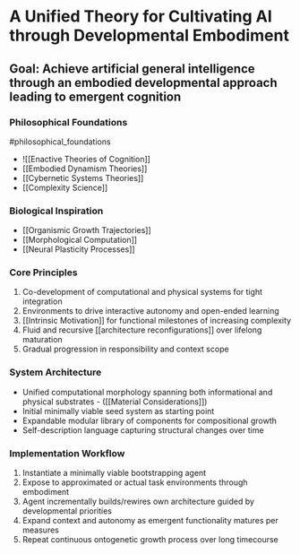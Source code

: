 # A Unified Theory for Cultivating AI through Developmental Embodiment 

## Goal: Achieve artificial general intelligence through an embodied developmental approach leading to emergent cognition 

### Philosophical Foundations 
#philosophical_foundations
- ![[Enactive Theories of Cognition]]
- [[Embodied Dynamism Theories]]
- [[Cybernetic Systems Theories]]
- [[Complexity Science]] 

### Biological Inspiration 
- [[Organismic Growth Trajectories]]
- [[Morphological Computation]]
- [[Neural Plasticity Processes]]

### Core Principles 
1. Co-development of computational and physical systems for tight integration 
2. Environments to drive interactive autonomy and open-ended learning 
3. [[Intrinsic Motivation]] for functional milestones of increasing complexity 
4. Fluid and recursive [[architecture reconfigurations]] over lifelong maturation 
5. Gradual progression in responsibility and context scope 

### System Architecture 
- Unified computational morphology spanning both informational and physical substrates - ([[Material Considerations]])
- Initial minimally viable seed system as starting point 
- Expandable modular library of components for compositional growth 
- Self-description language capturing structural changes over time

### Implementation Workflow 
1. Instantiate a minimally viable bootstrapping agent
2. Expose to approximated or actual task environments through embodiment
3. Agent incrementally builds/rewires own architecture guided by developmental priorities 
4. Expand context and autonomy as emergent functionality matures per measures
5. Repeat continuous ontogenetic growth process over long timecourse 